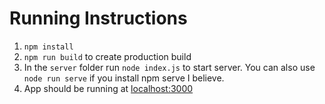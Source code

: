 # Running Instructions


1. `npm install`
2. `npm run build` to create production build
3. In the `server` folder run `node index.js` to start server. You can also use `node run serve` if you install npm serve I believe.
4. App should be running at [localhost:3000](http://localhost:3000)
